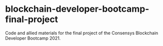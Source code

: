 # blockchain-developer-bootcamp-final-project
Code and allied materials for the final project of the Consensys Blockchain Developer Bootcamp 2021.
